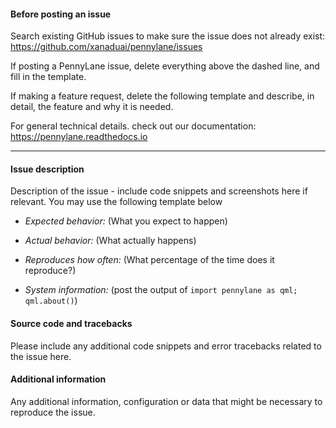 #### Before posting an issue

Search existing GitHub issues to make sure the issue does not already exist:
https://github.com/xanaduai/pennylane/issues

If posting a PennyLane issue, delete everything above the dashed line, and fill
in the template.

If making a feature request, delete the following template and describe, in detail,
the feature and why it is needed.

For general technical details. check out our documentation:
https://pennylane.readthedocs.io

-------------------------------------------------------------------------------------------------------------

#### Issue description

Description of the issue - include code snippets and screenshots here
if relevant. You may use the following template below

* *Expected behavior:* (What you expect to happen)

* *Actual behavior:* (What actually happens)

* *Reproduces how often:* (What percentage of the time does it reproduce?)

* *System information:* (post the output of `import pennylane as qml; qml.about()`)

#### Source code and tracebacks

Please include any additional code snippets and error tracebacks related
to the issue here.

#### Additional information

Any additional information, configuration or data that might be necessary
to reproduce the issue.
